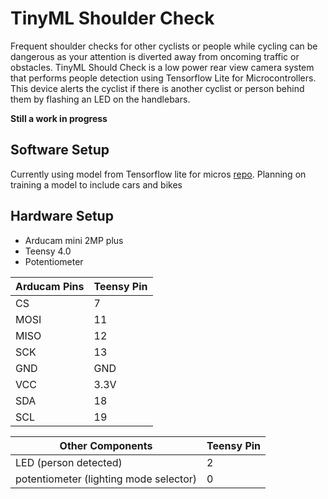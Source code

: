 # TinyML Shoulder Check
Frequent shoulder checks for other cyclists or people while cycling can be dangerous as your attention is diverted away from oncoming traffic or obstacles. TinyML Should Check is a low power rear view camera system that performs people detection using Tensorflow Lite for Microcontrollers. This device alerts the cyclist if there is another cyclist or person behind them by flashing an LED on the handlebars.

**Still a work in progress**

## Software Setup
Currently using model from Tensorflow lite for micros [repo](https://github.com/tensorflow/tensorflow/tree/master/tensorflow/lite/micro/examples/person_detection/arduino).
Planning on training a model to include cars and bikes

## Hardware Setup
* Arducam mini 2MP plus 
* Teensy 4.0
* Potentiometer

Arducam Pins | Teensy Pin
------------ | -------------
CS | 7
MOSI | 11
MISO | 12
SCK | 13
GND | GND
VCC | 3.3V
SDA | 18
SCL | 19

Other Components | Teensy Pin
------------ | -------------
LED (person detected) | 2
potentiometer (lighting mode selector) | 0
